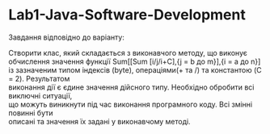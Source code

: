 # Lab1-Java-Software-Development

Завдання відповідно до варіанту:

Створити клас, який складається з виконавчого методу, що виконує обчислення значення функції 
Sum[[Sum [i/j/i+C],{j = b до m}],{i = a до n}]
із зазначеним типом індексів (byte), операціями(+ та /) та константою (C = 2). Результатом   
виконання дії є єдине значення дійсного типу. Необхідно обробити всі виключні ситуації,  
що можуть виникнути під час виконання програмного коду. Всі змінні повинні бути  
описані та значення їх задані у виконавчому методі. 